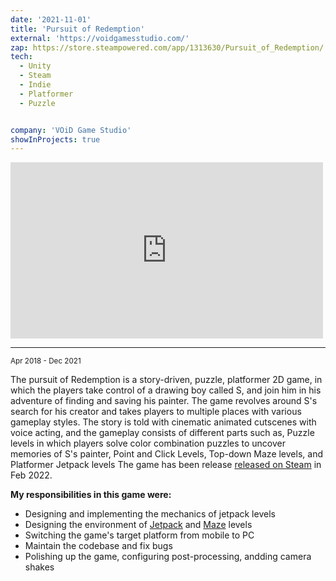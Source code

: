 ```yaml
---
date: '2021-11-01'
title: 'Pursuit of Redemption'
external: 'https://voidgamesstudio.com/'
zap: https://store.steampowered.com/app/1313630/Pursuit_of_Redemption/
tech:
  - Unity
  - Steam
  - Indie
  - Platformer
  - Puzzle


company: 'VOiD Game Studio'
showInProjects: true
---
```


<iframe width="500" height="282" src="https://www.youtube.com/embed/phSCBhOQzfc" frameborder="0" allow=" clipboard-write; encrypted-media; gyroscope; picture-in-picture" allowfullscreen></iframe>

--- 
<small>Apr 2018 - Dec 2021</small>

The pursuit of Redemption is a story-driven, puzzle, platformer 2D game, in which the players take control of a drawing boy called S, and join him in his adventure of finding and saving his painter.
The game revolves around S's search for his creator and takes players to multiple places with various gameplay styles.
The story is told with cinematic animated cutscenes with voice acting, and the gameplay consists of different parts such as, Puzzle levels in which players solve color combination puzzles to uncover memories of S's painter, Point and Click Levels, Top-down Maze levels, and Platformer Jetpack levels
The game has been release [released on Steam](https://store.steampowered.com/app/1313630/) in Feb 2022.


**My responsibilities in this game were:**
- Designing and implementing the mechanics of jetpack levels
- Designing the environment of [Jetpack](https://twitter.com/AmirArdroudi/status/1241473551254851584) and [Maze](https://cdn.akamai.steamstatic.com/steam/apps/1313630/ss_423dfe38601a4b675b9af549ff1390c200fe44cc.600x338.jpg?t=1610320000) levels
- Switching the game's target platform from mobile to PC
- Maintain the codebase and fix bugs 
- Polishing up the game, configuring post-processing, andding camera shakes
